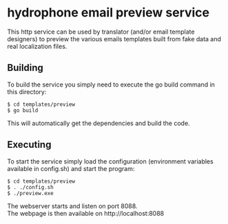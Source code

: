hydrophone email preview service
==========

This http service can be used by translator (and/or email template designers) to preview the various emails templates built from fake data and real localization files.  

## Building
To build the service you simply need to execute the go build command in this directory:  

```
$ cd templates/preview
$ go build
```
This will automatically get the dependencies and build the code. 


## Executing
To start the service simply load the configuration (environment variables available in config.sh) and start the program:

```
$ cd templates/preview
$ . ./config.sh
$ ./preview.exe
``` 

The webserver starts and listen on port 8088.  
The webpage is then available on http://localhost:8088